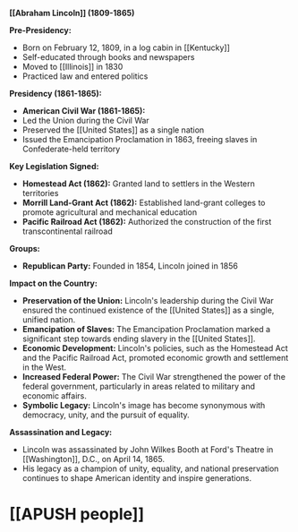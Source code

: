 **[[Abraham Lincoln]] (1809-1865)**

**Pre-Presidency:**

* Born on February 12, 1809, in a log cabin in [[Kentucky]]
* Self-educated through books and newspapers
* Moved to [[Illinois]] in 1830
* Practiced law and entered politics

**Presidency (1861-1865):**

* **American Civil War (1861-1865):**
 * Led the Union during the Civil War
 * Preserved the [[United States]] as a single nation
 * Issued the Emancipation Proclamation in 1863, freeing slaves in Confederate-held territory

**Key Legislation Signed:**

* **Homestead Act (1862):** Granted land to settlers in the Western territories
* **Morrill Land-Grant Act (1862):** Established land-grant colleges to promote agricultural and mechanical education
* **Pacific Railroad Act (1862):** Authorized the construction of the first transcontinental railroad

**Groups:**

* **Republican Party:** Founded in 1854, Lincoln joined in 1856

**Impact on the Country:**

* **Preservation of the Union:** Lincoln's leadership during the Civil War ensured the continued existence of the [[United States]] as a single, unified nation.
* **Emancipation of Slaves:** The Emancipation Proclamation marked a significant step towards ending slavery in the [[United States]].
* **Economic Development:** Lincoln's policies, such as the Homestead Act and the Pacific Railroad Act, promoted economic growth and settlement in the West.
* **Increased Federal Power:** The Civil War strengthened the power of the federal government, particularly in areas related to military and economic affairs.
* **Symbolic Legacy:** Lincoln's image has become synonymous with democracy, unity, and the pursuit of equality.

**Assassination and Legacy:**

* Lincoln was assassinated by John Wilkes Booth at Ford's Theatre in [[Washington]], D.C., on April 14, 1865.
* His legacy as a champion of unity, equality, and national preservation continues to shape American identity and inspire generations.
# [[APUSH people]]